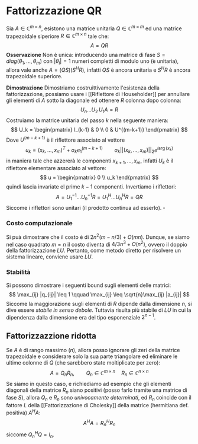 # Fattorizzazione QR

Sia $A \in \mathbb{C}^{m\times n}$, esistono una matrice unitaria $Q \in \mathbb{C}^{m\times m}$ ed una matrice trapezoidale siperiore $R \in \mathbb{C}^{m\times n}$ tale che:
$$
A = QR
$$
**Osservazione** Non è unica: introducendo una matrice di fase $S = diag(\theta_1,\dots,\theta_m)$ con $|\theta_i| = 1$ numeri completti di modulo uno (è unitaria), allora vale anche $A = (QS)(S^HR)$, infatti $QS$ è ancora unitaria e $S^HR$ è ancora trapezoidale superiore.  

**Dimostrazione** Dimostriamo costruittivamente l'esistenza della fattorizzazione, possiamo usare i [[Riflettore di Householder]] per annullare gli elementi di $A$ sotto la diagonale ed ottenere $R$ colonna dopo colonna:
$$
U_n\dots U_2\,U_1 A = R
$$
Costruiamo la matrice unitaria del passo $k$ nella seguente maniera:
$$
U_k = 
\begin{pmatrix}
I_{k-1} & 0 \\
0 & U^{(m-k+1)}
\end{pmatrix}
$$
Dove $U^{(m-k+1)}$ è il riflettore associato al vettore
$$
u_k = (x_k,\dots,x_m)^T + \sigma_k e_1^{(m-k+1)}\qquad \sigma_k ||(x_k,\dots,x_m)||_2 e^{i\arg(x_k)}
$$
in maniera tale che azzererà le componenti $x_{k+1},\dots,x_m$, infatti $U_k$ è il riflettore elementare associato al vettore:
$$
u = \begin{pmatrix}
0 \\
u_k
\end{pmatrix}
$$
quindi lascia invariate el prime $k-1$ componenti.
Invertiamo i riflettori:
$$
A = U_1^{-1}\dots U_n^{-1}R = U_1^{H}\dots U_n^{H}R = QR
$$
Siccome i riflettori sono unitari (il prodotto continua ad esserlo). $\square$


### Costo computazionale
Si puà dimostrare che il costo è di $2n^2(m-n/3) + O(mn)$. Dunque, se siamo nel caso quadrato $m=n$ il costo diventa di $4/3n^3 + O(n^2)$, ovvero il doppio della fattorizzazione $LU$. 
Pertanto, come metodo diretto per risolvere un sistema lineare, conviene usare $LU$.

### Stabilità

Si possono dimostrare i seguenti bound sugli elementi delle matrici:
$$
\max_{ij} |q_{ij}| \leq 1 \qquad \max_{ij} \leq \sqrt{n}\max_{ij} |a_{ij}|
$$
Siccome la maggiorazione sugli elementi di $R$ dipende dalla dimensione $n$, si dive essere _stabile in senso debole_. Tuttavia risulta più stabile di $LU$ in cui la dipendenza dalla dimensione era del tipo esponenziale $2^{n-1}$.

## Fattorizzazzione ridotta

Se $A$ è di rango massimo ($n$), allora posso ignorare gli zeri della matrice trapezoidale e considerare solo la sua parte triangolare ed eliminare le ultime colonne di $Q$ (che sarebbero state moltiplicate per zero):
$$
A = Q_nR_n, \qquad Q_n \in \mathbb{C}^{m\times n}\quad R_n \in \mathbb{C}^{n\times n}
$$
Se siamo in questo caso, e richiediamo ad esempio che gli elementi diagonali della matrice $R_n$ siano positivi (posso farlo tramite una matrice di fase $S$), allora $Q_n$ e $R_n$ sono _univocamente determinati_, ed $R_n$ coincide con il fattore $L$ della [[Fattorizzazione di Cholesky]] della matrice (hermitiana def. positiva) $A^HA$:
$$
A^HA = R_n^HR_n
$$
siccome $Q_n^HQ = I_n$.

